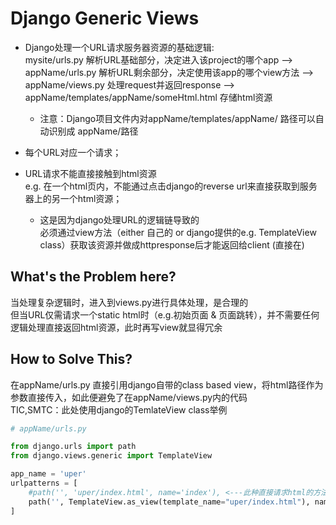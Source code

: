 # Django Generic Views  
- Django处理一个URL请求服务器资源的基础逻辑:  
  mysite/urls.py 解析URL基础部分，决定进入该project的哪个app -->  
  appName/urls.py 解析URL剩余部分，决定使用该app的哪个view方法 -->  
  appName/views.py 处理request并返回response -->  
  appName/templates/appName/someHtml.html 存储html资源  
   - 注意：Django项目文件内对appName/templates/appName/ 路径可以自动识别成 appName/路径  


- 每个URL对应一个请求；  
- URL请求不能直接接触到html资源  
  e.g. 在一个html页内，不能通过点击django的reverse url来直接获取到服务器上的另一个html资源；  
    - 这是因为django处理URL的逻辑链导致的  
  必须通过view方法（either 自己的 or django提供的e.g. TemplateView class）获取该资源并做成httpresponse后才能返回给client
  (直接在)
  
## What's the Problem here? 
当处理复杂逻辑时，进入到views.py进行具体处理，是合理的  
但当URL仅需请求一个static html时（e.g.初始页面 & 页面跳转），并不需要任何逻辑处理直接返回html资源，此时再写view就显得冗余  

## How to Solve This?
在appName/urls.py 直接引用django自带的class based view，将html路径作为参数直接传入，如此便避免了在appName/views.py内的代码  
TIC,SMTC：此处使用django的TemlateView class举例
```python
# appName/urls.py

from django.urls import path
from django.views.generic import TemplateView

app_name = 'uper'
urlpatterns = [
    #path('', 'uper/index.html', name='index'), <---此种直接请求html的方法会报错：必须将html资源制作成HttpResponse才能返回给client
    path('', TemplateView.as_view(template_name="uper/index.html"), name='index'), # <--—-正确方法：使用TemlateView类的as_view方法将html资源制作为HttpResponse
]
```
